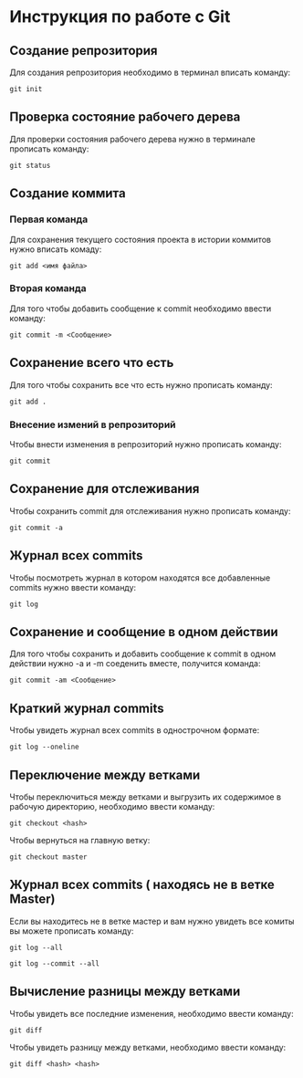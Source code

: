 # **Инструкция по работе с Git**

## **Создание репрозитория**
Для создания репрозитория необходимо в терминал вписать команду:

    git init

## **Проверка состояние рабочего дерева**
Для проверки состояния рабочего дерева нужно в терминале прописать команду:

    git status

## **Создание коммита**

### **Первая команда** 
Для сохранения текущего состояния проекта в истории коммитов нужно вписать комаду:

    git add <имя файла>

### **Вторая команда**
Для того чтобы добавить сообщение к commit необходимо ввести команду:

    git commit -m <Сообщение>

## **Сохранение всего что есть**
Для того чтобы сохранить все что есть нужно прописать команду:

    git add .
### **Внесение измений в репрозиторий**
Чтобы внести изменения в репрозиторий нужно прописать команду:

    git commit

## **Сохранение для отслеживания**
Чтобы сохранить commit для отслеживания нужно прописать команду:

    git commit -a

## **Журнал всех commits**
Чтобы посмотреть журнал в котором находятся все добавленные commits нужно ввести команду:

    git log

## **Сохранение и сообщение в одном действии**
Для того чтобы сохранить и добавить сообщение к commit в одном действии нужно -a и -m соеденить вместе, получится команда:

    git commit -am <Сообщение>

## **Краткий журнал commits**
Чтобы увидеть журнал всех commits в однострочном формате:

    git log --oneline

## Переключение между ветками 
 
Чтобы переключиться между ветками и выгрузить их содержимое в рабочую директорию, необходимо ввести команду:

    git checkout <hash>

Чтобы вернуться на главную ветку: 

    git checkout master

## **Журнал всех commits ( находясь не в ветке Master)**
Если вы находитесь не в ветке мастер и вам нужно увидеть все комиты вы можете прописать команду:

    git log --all

    git log --commit --all

## **Вычисление разницы между ветками** 
Чтобы увидеть все последние изменения, необходимо ввести команду:

    git diff

Чтобы увидеть разницу между ветками, необходимо ввести команду: 

    git diff <hash> <hash>
